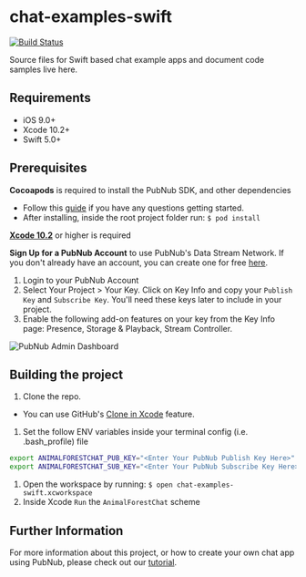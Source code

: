 # chat-examples-swift

[![Build Status](https://travis-ci.com/pubnub/chat-examples-swift.svg?token=ey6rVJnpqsBKpxXy2fYF&branch=master)](https://travis-ci.com/pubnub/chat-examples-swift)

Source files for Swift based chat example apps and document code samples live here.

## Requirements

* iOS 9.0+
* Xcode 10.2+
* Swift 5.0+

## Prerequisites

**Cocoapods** is required to install the PubNub SDK, and other dependencies

* Follow this [guide](https://guides.cocoapods.org/using/getting-started.html) if you have any questions getting started.
* After installing, inside the root project folder run: `$ pod install`

[**Xcode 10.2**](https://developer.apple.com/xcode/) or higher is required

**Sign Up for a PubNub Account** to use PubNub's Data Stream Network. If you don't already have an account, you can create one for free [here](https://dashboard.pubnub.com/).

1. Login to your PubNub Account
2. Select Your Project > Your Key. Click on Key Info and copy your `Publish Key` and `Subscribe Key`. You'll need these keys later to include in your project.
3. Enable the following add-on features on your key from the Key Info page: Presence, Storage & Playback, Stream Controller.

![PubNub Admin Dashboard](https://i.ibb.co/YBJdHNp/2.png "PubNub Admin Dashboard")

## Building the project

1. Clone the repo.
  * You can use GitHub's [Clone in Xcode](https://github.blog/2017-06-05-clone-in-xcode/) feature.
1. Set the follow ENV variables inside your terminal config (i.e. .bash_profile) file
```bash
export ANIMALFORESTCHAT_PUB_KEY="<Enter Your PubNub Publish Key Here>"
export ANIMALFORESTCHAT_SUB_KEY="<Enter Your PubNub Subscribe Key Here>"
```
1. Open the workspace by running: `$ open chat-examples-swift.xcworkspace`
1. Inside Xcode `Run` the `AnimalForestChat` scheme

## Further Information

For more information about this project, or how to create your own chat app using PubNub, please check out our [tutorial](https://www.pubnub.com/chat-resource-center/docs/tutorials/tutorial-swift/).
